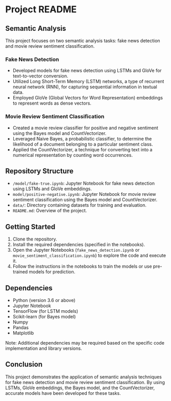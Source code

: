 # Project README

## Semantic Analysis

This project focuses on two semantic analysis tasks: fake news detection and movie review sentiment classification.

### Fake News Detection

- Developed models for fake news detection using LSTMs and GloVe for text-to-vector conversion.
- Utilized Long Short-Term Memory (LSTM) networks, a type of recurrent neural network (RNN), for capturing sequential information in textual data.
- Employed GloVe (Global Vectors for Word Representation) embeddings to represent words as dense vectors.

### Movie Review Sentiment Classification

- Created a movie review classifier for positive and negative sentiment using the Bayes model and CountVectorizer.
- Leveraged Naive Bayes, a probabilistic classifier, to determine the likelihood of a document belonging to a particular sentiment class.
- Applied the CountVectorizer, a technique for converting text into a numerical representation by counting word occurrences.

## Repository Structure

- `/model/fake-true.ipynb`: Jupyter Notebook for fake news detection using LSTMs and GloVe embeddings.
- `model/positive-negative.ipynb`: Jupyter Notebook for movie review sentiment classification using the Bayes model and CountVectorizer.
- `data/`: Directory containing datasets for training and evaluation.
- `README.md`: Overview of the project.

## Getting Started

1. Clone the repository.
2. Install the required dependencies (specified in the notebooks).
3. Open the Jupyter Notebooks (`fake_news_detection.ipynb` or `movie_sentiment_classification.ipynb`) to explore the code and execute it.
4. Follow the instructions in the notebooks to train the models or use pre-trained models for prediction.

## Dependencies

- Python (version 3.6 or above)
- Jupyter Notebook
- TensorFlow (for LSTM models)
- Scikit-learn (for Bayes model)
- Numpy
- Pandas
- Matplotlib

Note: Additional dependencies may be required based on the specific code implementation and library versions.

## Conclusion

This project demonstrates the application of semantic analysis techniques for fake news detection and movie review sentiment classification. By using LSTMs, GloVe embeddings, the Bayes model, and the CountVectorizer, accurate models have been developed for these tasks.

